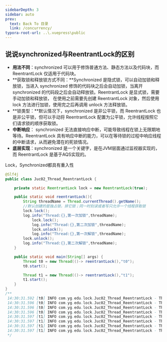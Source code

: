 ```yaml
---
sidebarDepth: 3
sidebar: auto
prev:
  text: Back To 目录
  link: /concurrency/
typora-root-url: ..\.vuepress\public
---
```




## 说说synchronized与ReentrantLock的区别

- **用法不同**：synchronized 可以用于修饰普通方法、静态方法以及代码块，而 ReentrantLock 仅适用于代码块。
- **获取锁和释放锁方式不同：**Synchronized 是隐式锁，可以自动加锁和释放锁，当进入 synchronized 修饰的代码块之后会自动加锁，当离开 synchronized 的代码段之后会自动释放锁。ReentrantLock 是显式锁，需要手动加锁和释放锁， 在使用之前需要先创建 ReentrantLock 对象，然后使用 lock 方法进行加锁，使用完之后再调用 unlock 方法释放锁。
- **锁类型：**默认情况下，synchronized 是非公平锁，而 ReentrantLock 也是非公平锁，但可以手动将 ReentrantLock 配置为公平锁，允许线程按照它们请求锁的顺序获取锁。
- **中断响应**： synchronized 无法直接响应中断，可能导致线程在锁上无限期地等待。ReentrantLock 具有响应中断的能力，可以在等待锁的过程中响应线程的中断请求，从而避免潜在的死锁情况。
- **底层实现**：synchronized 是一个关键字，是在JVM层面通过监视器实现的，而 ReentrantLock 是基于AQS实现的。

Lock，Synchronized都具有重入性

```java
@Slf4j
public class Juc02_Thread_ReentrantLock {

    private static ReentrantLock lock = new ReentrantLock(true);

    public static void reentrantLock(){
        String threadName = Thread.currentThread().getName();
        //默认创建的是独占锁，排它锁；同一时刻读或者写只允许一个线程获取锁
        lock.lock();
        log.info("Thread:{},第一次加锁",threadName);
            lock.lock();
            log.info("Thread:{},第二次加锁",threadName);
            lock.unlock();
            log.info("Thread:{},第一次解锁",threadName);
        lock.unlock();
        log.info("Thread:{},第二次解锁",threadName);
    }

    public static void main(String[] args) {
        Thread t0 = new Thread(()-> reentrantLock(),"t0");
        t0.start();

        Thread t1 = new Thread(()-> reentrantLock(),"t1");
        t1.start();
    }
}
/**
 14:30:31.592 [t0] INFO com.yg.edu.lock.Juc02_Thread_ReentrantLock - Thread:t0,第一次加锁
 14:30:31.596 [t0] INFO com.yg.edu.lock.Juc02_Thread_ReentrantLock - Thread:t0,第二次加锁
 14:30:31.596 [t0] INFO com.yg.edu.lock.Juc02_Thread_ReentrantLock - Thread:t0,第一次解锁
 14:30:31.596 [t0] INFO com.yg.edu.lock.Juc02_Thread_ReentrantLock - Thread:t0,第二次解锁
 14:30:31.597 [t1] INFO com.yg.edu.lock.Juc02_Thread_ReentrantLock - Thread:t1,第一次加锁
 14:30:31.597 [t1] INFO com.yg.edu.lock.Juc02_Thread_ReentrantLock - Thread:t1,第二次加锁
 14:30:31.597 [t1] INFO com.yg.edu.lock.Juc02_Thread_ReentrantLock - Thread:t1,第一次解锁
 14:30:31.597 [t1] INFO com.yg.edu.lock.Juc02_Thread_ReentrantLock - Thread:t1,第二次解锁
 */
```

